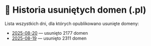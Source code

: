 # 📅 Historia usuniętych domen (.pl)

Lista wszystkich dni, dla których opublikowano usunięte domeny:

- [2025-08-20](./2025-08-20.md) — usunięto 2177 domen
- [2025-08-19](./2025-08-19.md) — usunięto 2311 domen
